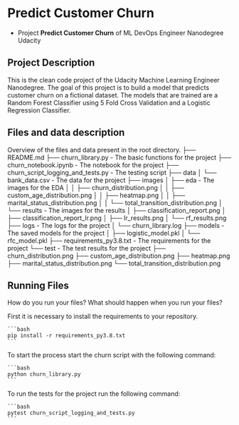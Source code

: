 # Predict Customer Churn

- Project **Predict Customer Churn** of ML DevOps Engineer Nanodegree Udacity

## Project Description
This is the clean code project of the Udacity Machine Learning Engineer Nanodegree. The goal of this project is to build a model that predicts customer churn on a fictional dataset. The models that are trained are a Random Forest Classifier using 5 Fold Cross Validation and a Logistic Regression Classifier.

## Files and data description
Overview of the files and data present in the root directory. 
├── README.md
├── churn_library.py - The basic functions for the project
├── churn_notebook.ipynb - The notebook for the project
├── churn_script_logging_and_tests.py - The testing script
├── data
│   └── bank_data.csv - The data for the project
├── images
│   ├── eda - The images for the EDA
│   │   ├── churn_distribution.png
│   │   ├── custom_age_distribution.png
│   │   ├── heatmap.png
│   │   ├── marital_status_distribution.png
│   │   └── total_transition_distribution.png
│   └── results - The images for the results
│       ├── classification_report.png
│       ├── classification_report_lr.png
│       ├── lr_results.png
│       └── rf_results.png
├── logs - The logs for the project
│   └── churn_library.log
├── models - The saved models for the project
│   ├── logistic_model.pkl
│   └── rfc_model.pkl
├── requirements_py3.8.txt - The requirements for the project
└── test - The test results for the project
    ├── churn_distribution.png
    ├── custom_age_distribution.png
    ├── heatmap.png
    ├── marital_status_distribution.png
    └── total_transition_distribution.png



## Running Files
How do you run your files? What should happen when you run your files?

First it is necessary to install the requirements to your repository.
    
    ```bash
    pip install -r requirements_py3.8.txt
    ```

To start the process start the churn script with the following command:

    ```bash
    python churn_library.py
    ```

To run the tests for the project run the following command:

    ```bash
    pytest churn_script_logging_and_tests.py
    ```
